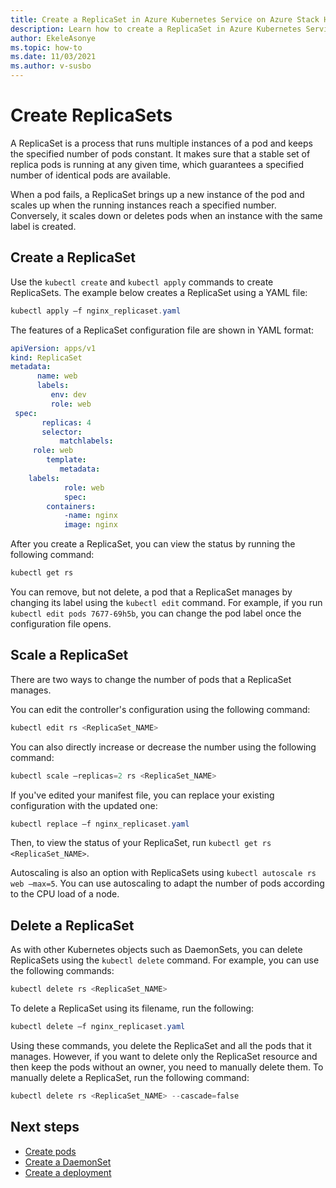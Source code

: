 ```yaml
---
title: Create a ReplicaSet in Azure Kubernetes Service on Azure Stack HCI
description: Learn how to create a ReplicaSet in Azure Kubernetes Service (AKS) on Azure Stack HCI.
author: EkeleAsonye
ms.topic: how-to
ms.date: 11/03/2021
ms.author: v-susbo
---
```


# Create ReplicaSets

A ReplicaSet is a process that runs multiple instances of a pod and keeps the specified number of pods constant. It makes sure that a stable set of replica pods is running at any given time, which guarantees a specified number of identical pods are available.

When a pod fails, a ReplicaSet brings up a new instance of the pod and scales up when the running instances reach a specified number. Conversely, it scales down or deletes pods when an instance with the same label is created.

## Create a ReplicaSet

Use the `kubectl create` and `kubectl apply` commands to create ReplicaSets. The example below creates a ReplicaSet using a YAML file:

```powershell
kubectl apply –f nginx_replicaset.yaml
```

The features of a ReplicaSet configuration file are shown in YAML format:

```yml
apiVersion: apps/v1  
kind: ReplicaSet  
metadata: 
      name: web
      labels: 
         env: dev
         role: web
 spec:  
       replicas: 4
       selector: 
           matchlabels: 
  	 role: web
        template:
           metadata:
   	labels:
       	    role: web
            spec:  
      	containers:  
       	    -name: nginx  
       	    image: nginx
```

After you create a ReplicaSet, you can view the status by running the following command:

```powershell
kubectl get rs
```

You can remove, but not delete, a pod that a ReplicaSet manages by changing its label using the `kubectl edit` command. For example, if you run `kubectl edit pods 7677-69h5b`, you can change the pod label once the configuration file opens.

## Scale a ReplicaSet

There are two ways to change the number of pods that a ReplicaSet manages. 

You can edit the controller's configuration using the following command:

```powershell
kubectl edit rs <ReplicaSet_NAME>
```

You can also directly increase or decrease the number using the following command:

```powershell
kubectl scale –replicas=2 rs <ReplicaSet_NAME>
```

If you've edited your manifest file, you can replace your existing configuration with the updated one:

```powershell
kubectl replace –f nginx_replicaset.yaml
```

Then, to view the status of your ReplicaSet, run `kubectl get rs <ReplicaSet_NAME>`.

Autoscaling is also an option with ReplicaSets using `kubectl autoscale rs web –max=5`. You can use autoscaling to adapt the number of pods according to the CPU load of a node.

## Delete a ReplicaSet

As with other Kubernetes objects such as DaemonSets, you can delete ReplicaSets using the `kubectl delete` command. For example, you can use the following commands:

```powershell
kubectl delete rs <ReplicaSet_NAME>
```

To delete a ReplicaSet using its filename, run the following:

```powershell
kubectl delete –f nginx_replicaset.yaml
```

Using these commands, you delete the ReplicaSet and all the pods that it manages. However, if you want to delete only the ReplicaSet resource and then keep the pods without an owner, you need to manually delete them. To manually delete a ReplicaSet, run the following command:

```powershell
kubectl delete rs <ReplicaSet_NAME> --cascade=false
```

## Next steps

- [Create pods](create-pods.md)
- [Create a DaemonSet](create-daemonsets.md)
- [Create a deployment](create-deployments.md)

